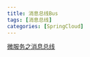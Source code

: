 ```yaml
---
title: 消息总线Bus
tags: [消息总线]
categories: [SpringCloud]
---
```

[微服务之消息总线](https://www.jianshu.com/p/bdddca222c63)